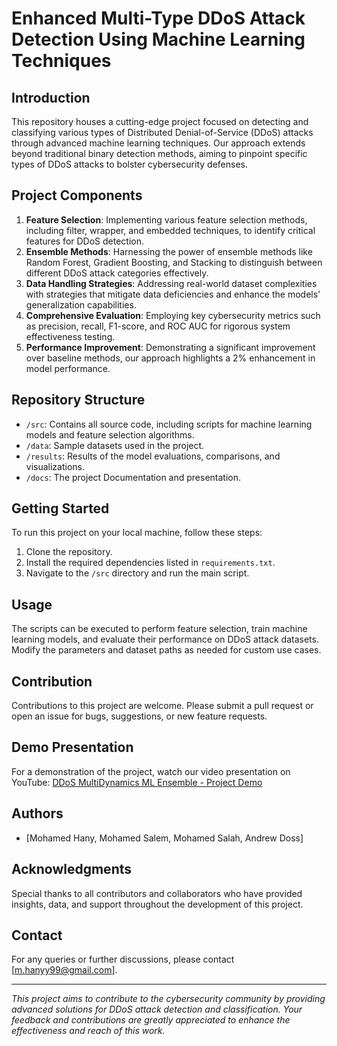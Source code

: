 # Enhanced Multi-Type DDoS Attack Detection Using Machine Learning Techniques

## Introduction
This repository houses a cutting-edge project focused on detecting and classifying various types of Distributed Denial-of-Service (DDoS) attacks through advanced machine learning techniques. Our approach extends beyond traditional binary detection methods, aiming to pinpoint specific types of DDoS attacks to bolster cybersecurity defenses.

## Project Components
1. **Feature Selection**: Implementing various feature selection methods, including filter, wrapper, and embedded techniques, to identify critical features for DDoS detection.
2. **Ensemble Methods**: Harnessing the power of ensemble methods like Random Forest, Gradient Boosting, and Stacking to distinguish between different DDoS attack categories effectively.
3. **Data Handling Strategies**: Addressing real-world dataset complexities with strategies that mitigate data deficiencies and enhance the models' generalization capabilities.
4. **Comprehensive Evaluation**: Employing key cybersecurity metrics such as precision, recall, F1-score, and ROC AUC for rigorous system effectiveness testing.
5. **Performance Improvement**: Demonstrating a significant improvement over baseline methods, our approach highlights a 2% enhancement in model performance.

## Repository Structure
- `/src`: Contains all source code, including scripts for machine learning models and feature selection algorithms.
- `/data`: Sample datasets used in the project.
- `/results`: Results of the model evaluations, comparisons, and visualizations.
- `/docs`: The project Documentation and presentation.

## Getting Started
To run this project on your local machine, follow these steps:
1. Clone the repository.
2. Install the required dependencies listed in `requirements.txt`.
3. Navigate to the `/src` directory and run the main script.

## Usage
The scripts can be executed to perform feature selection, train machine learning models, and evaluate their performance on DDoS attack datasets. Modify the parameters and dataset paths as needed for custom use cases.

## Contribution
Contributions to this project are welcome. Please submit a pull request or open an issue for bugs, suggestions, or new feature requests.

## Demo Presentation
For a demonstration of the project, watch our video presentation on YouTube: [DDoS MultiDynamics ML Ensemble - Project Demo]([https://www.youtube.com/watch?v=[YouTube-Video-ID]](https://youtu.be/Q_ihXGk9QEI))

## Authors
- [Mohamed Hany, Mohamed Salem, Mohamed Salah, Andrew Doss]

## Acknowledgments
Special thanks to all contributors and collaborators who have provided insights, data, and support throughout the development of this project.

## Contact
For any queries or further discussions, please contact [m.hanyy99@gmail.com].

---

_This project aims to contribute to the cybersecurity community by providing advanced solutions for DDoS attack detection and classification. Your feedback and contributions are greatly appreciated to enhance the effectiveness and reach of this work._
